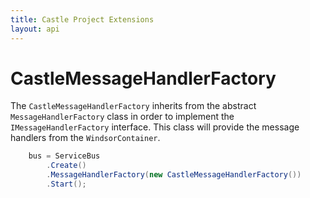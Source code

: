 ```yaml
---
title: Castle Project Extensions
layout: api
---
```

# CastleMessageHandlerFactory

The `CastleMessageHandlerFactory` inherits from the abstract `MessageHandlerFactory` class in order to implement the `IMessageHandlerFactory` interface.  This class will provide the message handlers from the `WindsorContainer`.

```c#
	bus = ServiceBus
		.Create()
		.MessageHandlerFactory(new CastleMessageHandlerFactory())
		.Start();
```
